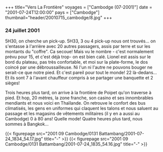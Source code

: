 +++
title="Vers La Frontière"
voyages = ["Cambodge (07-2001)"]
date = "2001-07-24T12:00:00"
pays = ["Cambodge"]
thumbnail="header/20010715_cambodge/8.jpg"
+++
### 24 juillet 2001

5H30, on cherche un pick-up. 5H33, 3 ou 4 pick-up nous ont trouvés... on s'entasse 
à l'arrière avec 20 autres passagers, assis par terre et sur les montants du 
"coffre". Ca secoue! Mais vu le nombre - c'est normalement prévu pour 15, et 
c'est déjà trop- on est bien calé. Lionel est assis sur le bord du plateau, 
pas très confortable, et moi sur la plate-forme, le dos coincé par une débroussailleuse. 
Ni l'un ni l'autre ne pouvons bouger ne serait-ce que notre pied. Et c'est pareil 
pour tout le monde! 22 là-dedans... Et ils sont 7 à l'avant chauffeur compris 
à se partager une banquette et 2 sièges!

Trois heures plus tard, on arrive à la frontière de Poipet qu'on traverse à 
pied. Et hop, 20 mètres, la zone franche, son casino et ses innombrables mendiants 
et nous voici en Thaïlande. On retrouve le confort des bus climatisés, les gens 
en uniformes qui claquent les talons et nous saluent au passage et les magasins 
de vêtements militaires (il y en a aussi au Cambodge) 0 à 80 ans! Quelle mode! 
Quatre heures plus tard, nous sommes à Bangkok...


<div id="TOTO">{{< figurepage src="2001 09 Cambodge/0131 Battambang/2001-07-24_1834_54.17.jpg" title="-"  >}}
{{< figurepage src="2001 09 Cambodge/0131 Battambang/2001-07-24_1835_54.16.jpg" title="-"  >}}
</DIV>

